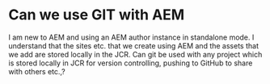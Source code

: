 
# Can we use GIT with AEM

I am new to AEM and using an AEM author instance in standalone mode. I understand that the sites etc. that we create using AEM and the assets that we add are stored locally in the JCR. Can git be used with any project which is stored locally in JCR for version controlling, pushing to GitHub to share with others etc.,?

        